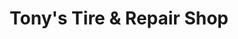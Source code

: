 ---
title: "Tony's Tire & Repair Shop"
url: /mahanoy-city/tonys-tire-and-repair-shop/
shop: tyres
---
